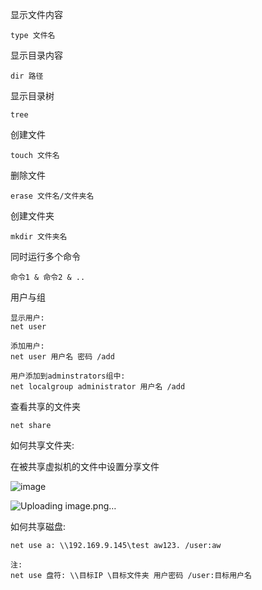 显示文件内容

```
type 文件名
```

显示目录内容

```
dir 路径
```

显示目录树

```
tree
```

创建文件

```
touch 文件名
```

删除文件

```
erase 文件名/文件夹名
```

创建文件夹

```
mkdir 文件夹名
```

同时运行多个命令

```
命令1 & 命令2 & ..
```

用户与组

```
显示用户:
net user

添加用户:
net user 用户名 密码 /add

用户添加到adminstrators组中:
net localgroup administrator 用户名 /add
```

查看共享的文件夹

```
net share
```

如何共享文件夹:

在被共享虚拟机的文件中设置分享文件

![image](https://github.com/user-attachments/assets/90d9e89e-907d-431b-8e8f-b37ae3e55989)

![Uploading image.png…]()


如何共享磁盘:

```
net use a: \\192.169.9.145\test aw123. /user:aw

注:
net use 盘符: \\目标IP \目标文件夹 用户密码 /user:目标用户名
```